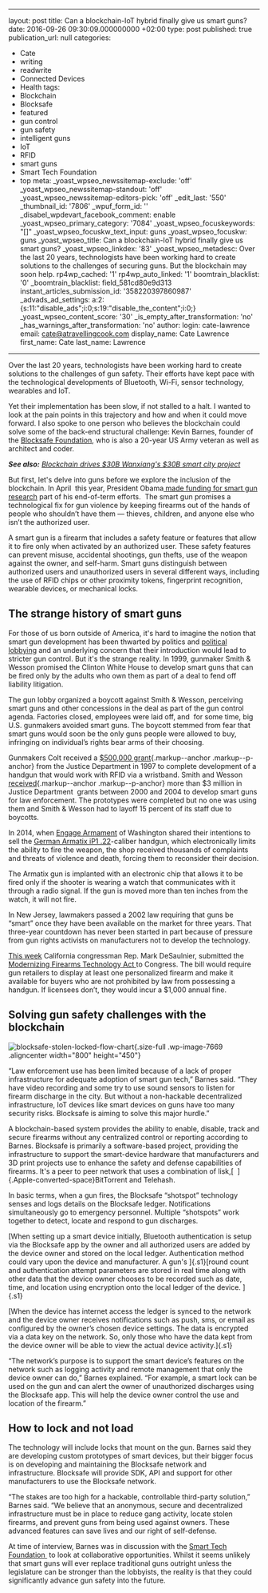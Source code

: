   - --
layout: post
title: Can a blockchain-IoT hybrid finally give us smart guns?
date: 2016-09-26 09:30:09.000000000 +02:00
type: post
published: true
publication_url: null
categories:
  - Cate
  - writing
  - readwrite
  - Connected Devices
  - Health
tags:
  - Blockchain
  - Blocksafe
  - featured
  - gun control
  - gun safety
  - intelligent guns
  - IoT
  - RFID
  - smart guns
  - Smart Tech Foundation
  - top
meta:
  _yoast_wpseo_newssitemap-exclude: 'off'
  _yoast_wpseo_newssitemap-standout: 'off'
  _yoast_wpseo_newssitemap-editors-pick: 'off'
  _edit_last: '550'
  _thumbnail_id: '7806'
  _wpuf_form_id: ''
  _disabel_wpdevart_facebook_comment: enable
  _yoast_wpseo_primary_category: '7084'
  _yoast_wpseo_focuskeywords: "[]"
  _yoast_wpseo_focuskw_text_input: guns
  _yoast_wpseo_focuskw: guns
  _yoast_wpseo_title: Can a blockchain-IoT hybrid finally give us smart guns?
  _yoast_wpseo_linkdex: '83'
  _yoast_wpseo_metadesc: Over the last 20 years, technologists have been working hard
    to create solutions to the challenges of securing guns. But the blockchain may
    soon help.
  rp4wp_cached: '1'
  rp4wp_auto_linked: '1'
  boomtrain_blacklist: '0'
  _boomtrain_blacklist: field_581cd80e9d313
  instant_articles_submission_id: '358220397860987'
  _advads_ad_settings: a:2:{s:11:"disable_ads";i:0;s:19:"disable_the_content";i:0;}
  _yoast_wpseo_content_score: '30'
  _is_empty_after_transformation: 'no'
  _has_warnings_after_transformation: 'no'
author:
  login: cate-lawrence
  email: cate@atravellingcook.com
  display_name: Cate Lawrence
  first_name: Cate
  last_name: Lawrence
---
Over the last 20 years, technologists have been working hard to create
solutions to the challenges of gun safety. Their efforts have kept pace
with the technological developments of Bluetooth, Wi-Fi, sensor
technology, wearables and IoT.

Yet their implementation has been slow, if not stalled to a halt. I
wanted to look at the pain points in this trajectory and how and when it
could move forward. I also spoke to one person who believes the
blockchain could solve some of the back-end structural challenge: Kevin
Barnes, founder of the [Blocksafe
Foundation](https://www.blocksafefoundation.com/), who is also a 20-year
US Army veteran as well as architect and coder.

***See also:** [Blockchain drives \$30B Wanxiang's \$30B smart city
project](https://readwrite.com/2016/09/24/blockchain-drives-wanxiangs-30b-smart-city-project-cl4/)*

But first, let's delve into guns before we explore the inclusion of the
blockchain. In April  this year, President Obama[ made funding for smart
gun
research](http://www.cnet.com/news/obama-orders-feds-to-study-smart-gun-technology/)
part of his end-of-term efforts.  The smart gun promises a technological
fix for gun violence by keeping firearms out of the hands of people who
shouldn’t have them — thieves, children, and anyone else who isn’t the
authorized user.

A smart gun is a firearm that includes a safety feature or features that
allow it to fire only when activated by an authorized user. These safety
features can prevent misuse, accidental shootings, gun thefts, use of
the weapon against the owner, and self-harm. Smart guns distinguish
between authorized users and unauthorized users in several different
ways, including the use of RFID chips or other proximity tokens,
fingerprint recognition, wearable devices, or mechanical locks.

The strange history of smart guns
---------------------------------

For those of us born outside of America, it's hard to imagine the notion
that smart gun development has been thwarted by politics and [political
lobbying](http://www.cbsnews.com/news/60-minutes-is-the-u-s-ready-for-smart-guns/) and
an underlying concern that their introduction would lead to stricter gun
control. But it's the strange reality. In 1999, gunmaker Smith & Wesson
promised the Clinton White House to develop smart guns that can be fired
only by the adults who own them as part of a deal to fend off liability
litigation.

The gun lobby organized a boycott against Smith & Wesson, perceiving
smart guns and other concessions in the deal as part of the gun control
agenda. Factories closed, employees were laid off, and  for some time,
big U.S. gunmakers avoided smart guns. The boycott stemmed from fear
that smart guns would soon be the only guns people were allowed to buy,
infringing on individual’s rights bear arms of their choosing.

Gunmakers Colt received a [\$500,000
grant](http://fortune.com/2015/04/22/smart-guns-theyre-ready-are-we/){.markup--anchor
.markup--p-anchor} from the Justice Department in 1997 to complete
development of a handgun that would work with RFID via a wristband.
Smith and Wesson
[received](https://oig.justice.gov/grants/g7005012.htm){.markup--anchor
.markup--p-anchor} more than \$3 million in Justice Department  grants
between 2000 and 2004 to develop smart guns for law enforcement. The
prototypes were completed but no one was using them and Smith & Wesson
had to layoff 15 percent of its staff due to boycotts.

In 2014, when [Engage
Armament](http://www.reuters.com/article/us-usa-maryland-smartgun-idUSBREA410SD20140502)
of Washington shared their intentions to sell the [German Armatix iP1
.22](http://www.armatix.de/iP1-Pistol.779.0.html?&L=1)-caliber handgun,
which electronically limits the ability to fire the weapon, the shop
received thousands of complaints and threats of violence and death,
forcing them to reconsider their decision.

The Armatix gun is implanted with an electronic chip that allows it to
be fired only if the shooter is wearing a watch that communicates with
it through a radio signal. If the gun is moved more than ten inches from
the watch, it will not fire.

In New Jersey, lawmakers passed a 2002 law requiring that guns be
“smart” once they have been available on the market for three years.
That three-year countdown has never been started in part because of
pressure from gun rights activists on manufacturers not to develop the
technology.

[This
week](http://www.guns.com/2016/09/22/smart-gun-bill-introduced-in-congress/) California
congressman Rep. Mark DeSaulnier, submitted the [Modernizing Firearms
Technology Act ](https://www.govtrack.us/congress/bills/114/hr6080)to
Congress. The bill would require gun retailers to display at least one
personalized firearm and make it available for buyers who are not
prohibited by law from possessing a handgun. If licensees don’t, they
would incur a \$1,000 annual fine.

Solving gun safety challenges with the blockchain
-------------------------------------------------

![blocksafe-stolen-locked-flow-chart](rw-import/blocksafe-stolen-locked-flow-chart.png){.size-full
.wp-image-7669 .aligncenter width="800" height="450"}

“Law enforcement use has been limited because of a lack of proper
infrastructure for adequate adoption of smart gun tech,” Barnes said.
“They have video recording and some try to use sound sensors to listen
for firearm discharge in the city. But without a non-hackable
decentralized infrastructure, IoT devices like smart devices on guns
have too many security risks. Blocksafe is aiming to solve this major
hurdle.”

A blockchain-based system provides the ability to enable, disable, track
and secure firearms without any centralized control or reporting
according to Barnes. Blocksafe is primarily a software-based project,
providing the infrastructure to support the smart-device hardware that
manufacturers and 3D print projects use to enhance the safety and
defense capabilities of firearms. It's a peer to peer network that uses
a combination of lisk,[  ]{.Apple-converted-space}BitTorrent and
Telehash.

In basic terms, when a gun fires, the Blocksafe “shotspot” technology
senses and logs details on the Blocksafe ledger. Notifications
simultaneously go to emergency personnel. Multiple “shotspots” work
together to detect, locate and respond to gun discharges.

[When setting up a smart device initially, Bluetooth authentication is
setup via the Blocksafe app by the owner and all authorized users are
added by the device owner and stored on the local ledger. Authentication
method could vary upon the device and manufacturer. A gun's ]{.s1}[round
count and authentication attempt parameters are stored in real time
along with other data that the device owner chooses to be recorded such
as date, time, and location using encryption onto the local ledger of
the device. ]{.s1}

[When the device has internet access the ledger is synced to the network
and the device owner receives notifications such as push, sms, or email
as configured by the owner’s chosen device settings. The data is
encrypted via a data key on the network. So, only those who have the
data kept from the device owner will be able to view the actual device
activity.]{.s1}

“The network’s purpose is to support the smart device’s features on the
network such as logging activity and remote management that only the
device owner can do,” Barnes explained. “For example, a smart lock can
be used on the gun and can alert the owner of unauthorized discharges
using the Blocksafe app. This will help the device owner control the use
and location of the firearm.”

How to lock and not load
------------------------

The technology will include locks that mount on the gun. Barnes said
they are developing custom prototypes of smart devices, but their bigger
focus is on developing and maintaining the Blocksafe network and
infrastructure. Blocksafe will provide SDK, API and support for other
manufacturers to use the Blocksafe network.

“The stakes are too high for a hackable, controllable third-party
solution,” Barnes said. “We believe that an anonymous, secure and
decentralized infrastructure must be in place to reduce gang activity,
locate stolen firearms, and prevent guns from being used against owners.
These advanced features can save lives and our right of self-defense.

At time of interview, Barnes was in discussion with the [Smart Tech
Foundation ](https://smarttechfoundation.org/) to look at collaborative
opportunities. Whilst it seems unlikely that smart guns will ever
replace traditional guns outright unless the legislature can be stronger
than the lobbyists, the reality is that they could significantly advance
gun safety into the future.
